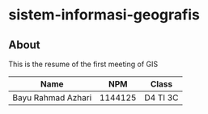 # sistem-informasi-geografis
## About
This is the resume of the first meeting of GIS

Name | NPM | Class
--------- | --------- | ---------
Bayu Rahmad Azhari| 1144125| D4 TI 3C
